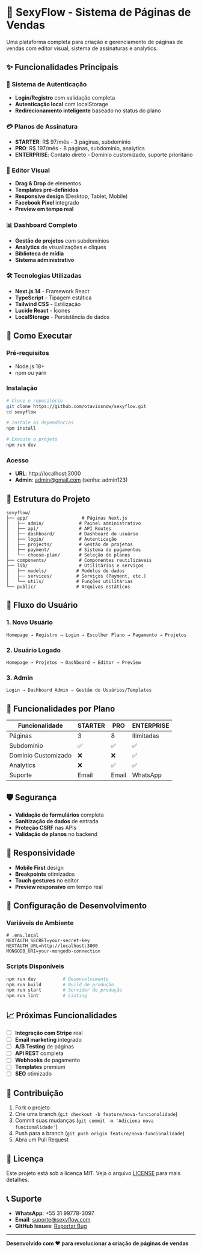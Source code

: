 # 🚀 SexyFlow - Sistema de Páginas de Vendas

Uma plataforma completa para criação e gerenciamento de páginas de vendas com editor visual, sistema de assinaturas e analytics.

## ✨ Funcionalidades Principais

### 🔐 Sistema de Autenticação
- **Login/Registro** com validação completa
- **Autenticação local** com localStorage
- **Redirecionamento inteligente** baseado no status do plano

### 💳 Planos de Assinatura
- **STARTER**: R$ 97/mês - 3 páginas, subdomínio
- **PRO**: R$ 197/mês - 8 páginas, subdomínio, analytics
- **ENTERPRISE**: Contato direto - Domínio customizado, suporte prioritário

### 🎨 Editor Visual
- **Drag & Drop** de elementos
- **Templates pré-definidos**
- **Responsive design** (Desktop, Tablet, Mobile)
- **Facebook Pixel** integrado
- **Preview em tempo real**

### 📊 Dashboard Completo
- **Gestão de projetos** com subdomínios
- **Analytics** de visualizações e cliques
- **Biblioteca de mídia**
- **Sistema administrativo**

### 🛠️ Tecnologias Utilizadas
- **Next.js 14** - Framework React
- **TypeScript** - Tipagem estática
- **Tailwind CSS** - Estilização
- **Lucide React** - Ícones
- **LocalStorage** - Persistência de dados

## 🚀 Como Executar

### Pré-requisitos
- Node.js 18+
- npm ou yarn

### Instalação
```bash
# Clone o repositório
git clone https://github.com/otaviosnow/sexyflow.git
cd sexyflow

# Instale as dependências
npm install

# Execute o projeto
npm run dev
```

### Acesso
- **URL**: http://localhost:3000
- **Admin**: admin@gmail.com (senha: admin123)

## 📁 Estrutura do Projeto

```
sexyflow/
├── app/                    # Páginas Next.js
│   ├── admin/             # Painel administrativo
│   ├── api/               # API Routes
│   ├── dashboard/         # Dashboard do usuário
│   ├── login/             # Autenticação
│   ├── projects/          # Gestão de projetos
│   ├── payment/           # Sistema de pagamentos
│   └── choose-plan/       # Seleção de planos
├── components/            # Componentes reutilizáveis
├── lib/                   # Utilitários e serviços
│   ├── models/           # Modelos de dados
│   ├── services/         # Serviços (Payment, etc.)
│   └── utils/            # Funções utilitárias
└── public/               # Arquivos estáticos
```

## 🔄 Fluxo do Usuário

### 1. **Novo Usuário**
```
Homepage → Registro → Login → Escolher Plano → Pagamento → Projetos
```

### 2. **Usuário Logado**
```
Homepage → Projetos → Dashboard → Editor → Preview
```

### 3. **Admin**
```
Login → Dashboard Admin → Gestão de Usuários/Templates
```

## 🎯 Funcionalidades por Plano

| Funcionalidade | STARTER | PRO | ENTERPRISE |
|----------------|---------|-----|------------|
| Páginas | 3 | 8 | Ilimitadas |
| Subdomínio | ✅ | ✅ | ✅ |
| Domínio Customizado | ❌ | ❌ | ✅ |
| Analytics | ❌ | ✅ | ✅ |
| Suporte | Email | Email | WhatsApp |

## 🛡️ Segurança

- **Validação de formulários** completa
- **Sanitização de dados** de entrada
- **Proteção CSRF** nas APIs
- **Validação de planos** no backend

## 📱 Responsividade

- **Mobile First** design
- **Breakpoints** otimizados
- **Touch gestures** no editor
- **Preview responsivo** em tempo real

## 🔧 Configuração de Desenvolvimento

### Variáveis de Ambiente
```env
# .env.local
NEXTAUTH_SECRET=your-secret-key
NEXTAUTH_URL=http://localhost:3000
MONGODB_URI=your-mongodb-connection
```

### Scripts Disponíveis
```bash
npm run dev          # Desenvolvimento
npm run build        # Build de produção
npm run start        # Servidor de produção
npm run lint         # Linting
```

## 📈 Próximas Funcionalidades

- [ ] **Integração com Stripe** real
- [ ] **Email marketing** integrado
- [ ] **A/B Testing** de páginas
- [ ] **API REST** completa
- [ ] **Webhooks** de pagamento
- [ ] **Templates** premium
- [ ] **SEO** otimizado

## 🤝 Contribuição

1. Fork o projeto
2. Crie uma branch (`git checkout -b feature/nova-funcionalidade`)
3. Commit suas mudanças (`git commit -m 'Adiciona nova funcionalidade'`)
4. Push para a branch (`git push origin feature/nova-funcionalidade`)
5. Abra um Pull Request

## 📄 Licença

Este projeto está sob a licença MIT. Veja o arquivo [LICENSE](LICENSE) para mais detalhes.

## 📞 Suporte

- **WhatsApp**: +55 31 99778-3097
- **Email**: suporte@sexyflow.com
- **GitHub Issues**: [Reportar Bug](https://github.com/otaviosnow/sexyflow/issues)

---

**Desenvolvido com ❤️ para revolucionar a criação de páginas de vendas**